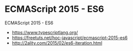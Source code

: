 # ECMAScript 2015 - ES6

ECMAScript 2015 - ES6

- https://www.typescriptlang.org/
- https://freetuts.net/hoc-javascript/ecmascript-2015-es6
- http://2ality.com/2015/02/es6-iteration.html